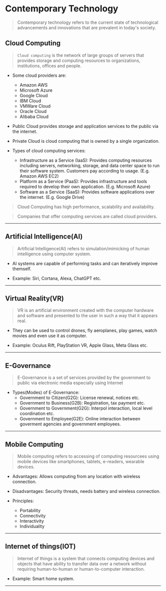 # Contemporary Technology

> Contemporary technology refers to the current state of technological advancements and innovations that are prevalent in today's society.

## Cloud Computing

> `Cloud computing` is the network of large groups of servers that provides storage and computing resources to organizations, institutions, offices and people.

- Some cloud providers are:
    - Amazon AWS
    - Microsoft Azure
    - Google Cloud
    - IBM Cloud
    - VMWare Cloud
    - Oracle Cloud
    - Alibaba Cloud

- Public Cloud provides storage and application services to the public via the internet.

- Private Cloud is cloud computing that is owned by a single organization.

- Types of cloud computing services:
    - Infrastructure as a Service (IaaS): Provides computing resources including servers, networking, storage, and data center space to run their software system. Customers pay according to usage. (E.g. Amazon AWS EC2)
    - Platform as a Service (PaaS): Provides infrastructure and tools required to develop their own application. (E.g. Microsoft Azure)
    - Software as a Service (SaaS): Provides software applications over the internet. (E.g. Google Drive)

> Cloud Computing has high performance, scalability and availability.

> Companies that offer computing services are called cloud providers.

---

## Artificial Intelligence(AI)

> Artificial Intelligence(AI) refers to simulation/mimicking of human intelligence using computer system.

- AI systems are capable of performing tasks and can iteratively improve themself.

- Example: Siri, Cortana, Alexa, ChatGPT etc.

---

## Virtual Reality(VR)

> VR is an artificial environment created with the computer hardware and software and presented to the user in such a way that it appears real.

- They can be used to control drones, fly aeroplanes, play games, watch movies and even use it as computer.

- Example: Oculus Rift, PlayStation VR, Apple Glass, Meta Glass etc.

---

## E-Governance

> E-Governance is a set of services provided by the government to public via electronic media especially using Internet

- Types(Modes) of E-Governance:
    - Government to Citizen(G2G): License renewal, notices etc.
    - Government to Business(G2B): Registration, tax payment etc.
    - Government to Government(G2G): Interpol interaction, local level coordination etc.
    - Government to Employee(G2E): Online interaction between goverment agencies and government employees.

---

## Mobile Computing

>  Mobile computing refers to accessing of computing resourcees using mobile devices like smartphones, tablets, e-readers, wearable devices.

- Advantages: Allows computing from any location with wireless connection.
- Disadvantages: Security threats, needs battery and wireless connection.

- Principles:
    - Portability
    - Connectivity
    - Interactivity
    - Individuality

---

## Internet of things(IOT)

> Internet of things is a system that connects computing devices and objects that have ability to transfer data over a network without requiring human-to-human or human-to-computer interaction.

- Example: Smart home system.

---
